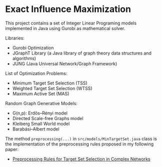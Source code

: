 # Exact Influence Maximization

This project contains a set of Integer Linear Programing models implemented in Java using Gurobi as mathematical solver.

Libraries:
- Gurobi Optimization
- JGraphT Library (a Java library of graph theory data structures and algorithms)
- JUNG (Java Universal Network/Graph Framework)

List of Optimization Problems:
- Minimum Target Set Selection (TSS)
- Weighted Target Set Selection (WTSS)
- Maximum Active Set (MAS)

Random Graph Generative Models:
- G(n,p): Erdős–Rényi model
- Directed Scale-free Graphs model
- Kleiberg Small World model
- Barabási–Albert model

The method `preprocessing(...)` in `src/models/MinTargetSet.java` class is the implementation of the preprocessing rules proposed in my following paper:
- [Preprocessing Rules for Target Set Selection in Complex Networks](https://sol.sbc.org.br/index.php/brasnam/article/view/11167)
